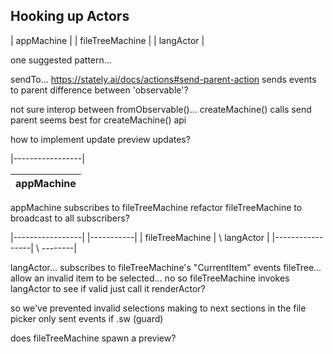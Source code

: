 ## Hooking up Actors

| appMachine | | fileTreeMachine | | langActor |

one suggested pattern...

sendTo... https://stately.ai/docs/actions#send-parent-action sends events to
parent difference between 'observable'?

not sure interop between fromObservable()... createMachine() calls send parent
seems best for createMachine() api

how to implement update preview updates?

|-----------------|

| appMachine |
| ---------- |

appMachine subscribes to fileTreeMachine refactor fileTreeMachine to broadcast
to all subscribers?

|-----------------| |-----------| | fileTreeMachine | \ langActor |
|-----------------| \ --------|

langActor... subscribes to fileTreeMachine's "CurrentItem" events fileTree...
allow an invalid item to be selected... no so fileTreeMachine invokes langActor
to see if valid just call it renderActor?

so we've prevented invalid selections making to next sections in the file picker
only sent events if .sw (guard)

does fileTreeMachine spawn a preview?
